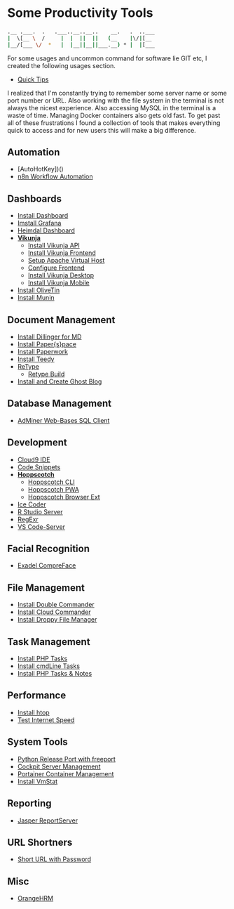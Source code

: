 # Some Productivity Tools

```sh
.__ .___.  .   .___..__..__..    __.   .  ..___
|  \[__ \  /     |  |  ||  ||   (__    |\/|[__ 
|__/[___ \/  *   |  |__||__||___.__) * |  |[___
```                                          

For some usages and uncommon command for software lie GIT etc, I created the following usages section.

- [Quick Tips](http://tips-docs.devserv.me)

I realized that I'm constantly trying to remember some server name or some port number or URL. Also working with the file system in the terminal is not always the nicest experience. Also accessing MySQL in the terminal is a waste of time. Managing Docker containers also gets old fast. To get past all of these frustrations I found a collection of tools that makes everything quick to access and for new users this will make a big difference.


## Automation

- [AutoHotKey])()
- [n8n Workflow Automation](n8n.md)

## Dashboards

- [Install Dashboard](dashboard.md)
- [Imstall Grafana](grafana/README.md)
- [Heimdal Dashboard](https://setup-docs.devserv.me/heimdal)
- **[Vikunja](vikunja/README.md)**  
  - [Install Vikunja API](vikunja/vikunjaApi.md)
  - [Install Vikunja Frontend](vikunja/vikunjaFrontend.md)
  - [Setup Apache Virtual Host](vikunjaVhost.md)
  - [Configure Frontend](vikunjaConfigureFrontend.md)
  - [Install Vikunja Desktop](vikunja/vikunjaDesktop.md)
  - [Install Vikunja Mobile](vikunja/vikunjaMoble.md)
- [Install OliveTin](oliveTin.md)
- [Install Munin](munin.md)

## Document Management

- [Install Dillinger for MD](https://setup-docs.devserv.me/dillinger)
- [Install Paper{s}pace](paperspace/README.md)
- [Install Paperwork](paperwork.md)
- [Install Teedy](teedy.md)
- [ReType](https://setup-docs.devserv.me/retype)
  - [Retype Build](retypeBuild.md)
- [Install and Create Ghost Blog](ghostblog.md)

## Database Management

- [AdMiner Web-Bases SQL Client](adminer.md)

## Development

- [Cloud9 IDE](https://setup-docs.devserv.me/cloud9)
- [Code Snippets](https://setup-docs.devserv.me/codesnippets)
- **[Hoppscotch](hoppscotch/README.md)**
  - [Hoppscotch CLI](hoppscotch/cli.md)
  - [Hoppscotch PWA](hoppscotch/pwa.md)
  - [Hoppscotch Browser Ext](hoppscotch/ext.md)
- [Ice Coder](iceCoder.md)
- [R Studio Server](rstudio.md)
- [RegExr](regexr.md)
- [VS Code-Server](https://setup-docs.devserv.me/codeserverdocker)

## Facial Recognition

- [Exadel CompreFace](exadelCompreFace.md)

## File Management

- [Install Double Commander](https://setup-docs.devserv.me/doublecommander)
- [Install Cloud Commander](https://setup-docs.devserv.me/cloudcommander)
- [Install Droppy File Manager](https://setup-docs.devserv.me/droppy)

## Task Management

- [Install PHP Tasks](phpTasks.md)
- [Install cmdLine Tasks](cmdLineTasks.md)
- [Install PHP Tasks & Notes](phpTasksNotes.md)

## Performance

- [Install htop](htop.md)
- [Test Internet Speed](speedTest.md)

## System Tools

- [Python Release Port with freeport](freeport.md)
- [Cockpit Server Management](https://setup-docs.devserv.me/cockpit)
- [Portainer Container Management](https://setup-docs.devserv.me/portainer)
- [Install VmStat](vmstat.md)

## Reporting

- [Jasper ReportServer](jasper/README.md)

## URL Shortners

- [Short URL with Password](https://jstrieb.github.io/link-lock/create)

## Misc

- [OrangeHRM](orangeHrm.md)

